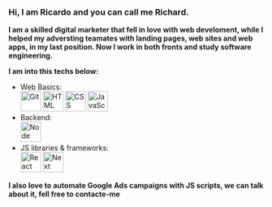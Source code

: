 ### Hi, I am Ricardo and you can call me Richard.

**I am a skilled digital marketer that fell in love with web develoment, while I helped my adversting teamates with landing pages, web sites and web apps, in my last position. Now I work in both fronts and study software engineering.**

**I am into this techs below:**
<br/>
 
  - Web Basics:
    <br/>
    <img alt="Git" src="https://cdn.jsdelivr.net/gh/devicons/devicon/icons/git/git-original.svg" width=40 height=40 /> <img alt="HTML" src="https://cdn.jsdelivr.net/gh/devicons/devicon/icons/html5/html5-original.svg" width=40 height=40 /> <img alt="CSS" src="https://cdn.jsdelivr.net/gh/devicons/devicon/icons/css3/css3-original.svg" width=40 height=40 /> <img alt="JavaScript" src="https://cdn.jsdelivr.net/gh/devicons/devicon/icons/javascript/javascript-original.svg" width=40 height=40 />
    <br/>
  - Backend:
    <br/>
    <img alt="Node" src="https://cdn.jsdelivr.net/gh/devicons/devicon/icons/nodejs/nodejs-original.svg" width=40 height=40 />
    <br/>
  - JS libraries & frameworks:
    <br/>
    <img alt="React" src="https://cdn.jsdelivr.net/gh/devicons/devicon/icons/react/react-original.svg" width=40 height=40 /> <img alt="Next" src="https://cdn.jsdelivr.net/gh/devicons/devicon/icons/nextjs/nextjs-original.svg" width=40 height=40 />

**I also love to automate Google Ads campaigns with JS scripts, we can talk about it, fell free to contacte-me**


